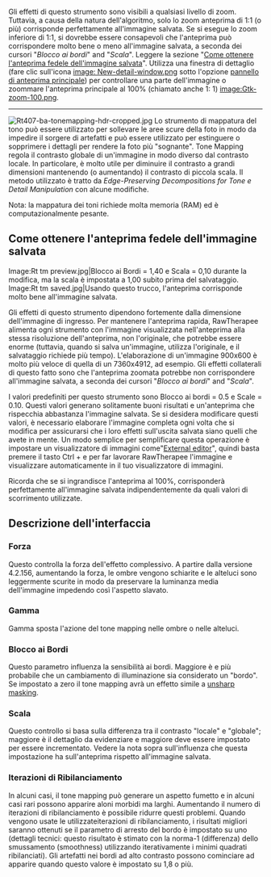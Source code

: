 Gli effetti di questo strumento sono visibili a qualsiasi livello di
zoom. Tuttavia, a causa della natura dell'algoritmo, solo lo zoom
anteprima di 1:1 (o più) corrisponde perfettamente all'immagine salvata.
Se si esegue lo zoom inferiore di 1:1, si dovrebbe essere consapevoli
che l'anteprima può corrispondere molto bene o meno all'immagine
salvata, a seconda dei cursori "*Blocco ai bordi*" and "*Scala*".
Leggere la sezione "[Come ottenere l'anteprima fedele dell'immagine
salvata](Tone_Mapping/it#Come_ottenere_l'anteprima_fedele_dell'immagine_salvata "wikilink")".
Utilizza una finestra di dettaglio (fare clic sull'icona [image:
New-detail-window.png](image:_New-detail-window.png "wikilink") sotto
l'opzione [pannello di anteprima
principale](The_Image_Editor_Tab/it#Pannello_di_anteprima_principale "wikilink"))
per controllare una parte dell'immagine o zoommare l'anteprima
principale al 100% (chiamato anche 1: 1)
[image:Gtk-zoom-100.png](image:Gtk-zoom-100.png "wikilink").

------------------------------------------------------------------------

![](Rt407-ba-tonemapping-hdr-cropped.jpg "Rt407-ba-tonemapping-hdr-cropped.jpg")
Lo strumento di mappatura del tono può essere utilizzato per sollevare
le aree scure della foto in modo da impedire il sorgere di artefatti e
può essere utilizzato per estinguere o sopprimere i dettagli per rendere
la foto più "sognante". Tone Mapping regola il contrasto globale di
un'immagine in modo diverso dal contrasto locale. In particolare, è
molto utile per diminuire il contrasto a grandi dimensioni mantenendo (o
aumentando) il contrasto di piccola scala. Il metodo utilizzato è tratto
da *Edge-Preserving Decompositions for Tone e Detail Manipulation* con
alcune modifiche.

Nota: la mappatura dei toni richiede molta memoria (RAM) ed è
computazionalmente pesante.

## Come ottenere l'anteprima fedele dell'immagine salvata

Image:Rt tm preview.jpg\|Blocco ai Bordi = 1,40 e Scala = 0,10 durante
la modifica, ma la scala è impostata a 1,00 subito prima del
salvataggio. Image:Rt tm saved.jpg\|Usando questo trucco, l'anteprima
corrisponde molto bene all'immagine salvata.

Gli effetti di questo strumento dipendono fortemente dalla dimensione
dell'immagine di ingresso. Per mantenere l'anteprima rapida, RawTherapee
alimenta ogni strumento con l'immagine visualizzata nell'anteprima alla
stessa risoluzione dell'anteprima, non l'originale, che potrebbe essere
enorme (tuttavia, quando si salva un'immagine, utilizza l'originale, e
il salvataggio richiede più tempo). L'elaborazione di un'immagine
900x600 è molto più veloce di quella di un 7360x4912, ad esempio. Gli
effetti collaterali di questo fatto sono che l'anteprima zoomata
potrebbe non corrispondere all'immagine salvata, a seconda dei cursori
"*Blocco ai bordi*" and "*Scala*".

I valori predefiniti per questo strumento sono Blocco ai bordi = 0.5 e
Scale = 0.10. Questi valori generano solitamente buoni risultati e
un'anteprima che rispecchia abbastanza l'immagine salvata. Se si
desidera modificare questi valori, è necessario elaborare l'immagine
completa ogni volta che si modifica per assicurarsi che i loro effetti
sull'uscita salvata siano quelli che avete in mente. Un modo semplice
per semplificare questa operazione è impostare un visualizzatore di
immagini come"[External
editor](Preferences/it#External_Editor "wikilink")", quindi basta
premere il tasto Ctrl + e per far lavorare RawTherapee l'immagine e
visualizzare automaticamente in il tuo visualizzatore di immagini.

Ricorda che se si ingrandisce l'anteprima al 100%, corrisponderà
perfettamente all'immagine salvata indipendentemente da quali valori di
scorrimento utilizzate.

## Descrizione dell'interfaccia

### Forza

Questo controlla la forza dell'effetto complessivo. A partire dalla
versione 4.2.156, aumentando la forza, le ombre vengono schiarite e le
alteluci sono leggermente scurite in modo da preservare la luminanza
media dell'immagine impedendo così l'aspetto slavato.

### Gamma

Gamma sposta l'azione del tone mapping nelle ombre o nelle alteluci.

### Blocco ai Bordi

Questo parametro influenza la sensibilità ai bordi. Maggiore è e più
probabile che un cambiamento di illuminazione sia considerato un
"bordo". Se impostato a zero il tone mapping avrà un effetto simile a
[unsharp masking](https://en.wikipedia.org/wiki/Unsharp_masking).

### Scala

Questo controllo si basa sulla differenza tra il contrasto "locale" e
"globale"; maggiore è il dettaglio da evidenziare e maggiore deve essere
impostato per essere incrementato. Vedere la nota sopra sull'influenza
che questa impostazione ha sull'anteprima rispetto all'immagine salvata.

### Iterazioni di Ribilanciamento

In alcuni casi, il tone mapping può generare un aspetto fumetto e in
alcuni casi rari possono apparire aloni morbidi ma larghi. Aumentando il
numero di iterazioni di ribilanciamento è possibile ridurre questi
problemi. Quando vengono usate le utilizzateiterazioni di
ribilanciamento, i risultati migliori saranno ottenuti se il parametro
di arresto del bordo è impostato su uno (dettagli tecnici: questo
risultato è stimato con la norma-1 (differenza) dello smussamento
(smoothness) utilizzando iterativamente i minimi quadrati ribilanciati).
Gli artefatti nei bordi ad alto contrasto possono cominciare ad apparire
quando questo valore è impostato su 1,8 o più.